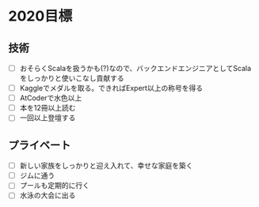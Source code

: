 # 2020目標

## 技術

- [ ] おそらくScalaを扱うかも(?)なので、バックエンドエンジニアとしてScalaをしっかりと使いこなし貢献する
- [ ] Kaggleでメダルを取る。できればExpert以上の称号を得る
- [ ] AtCoderで水色以上
- [ ] 本を12冊以上読む
- [ ] 一回以上登壇する

## プライベート

- [ ] 新しい家族をしっかりと迎え入れて、幸せな家庭を築く
- [ ] ジムに通う
- [ ] プールも定期的に行く
- [ ] 水泳の大会に出る
